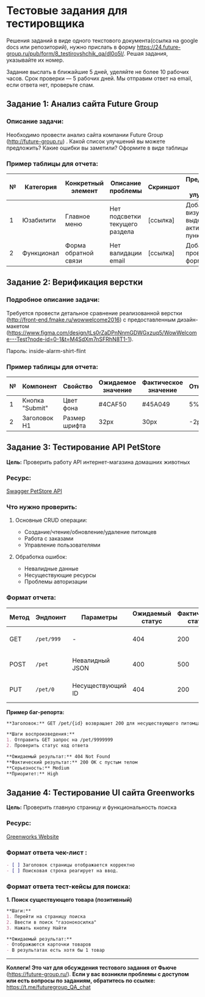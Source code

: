 # Тестовые задания для тестировщика

Решения заданий в виде одного текстового документа(ссылка на google docs или репозиторий), нужно прислать в форму https://24.future-group.ru/pub/form/8_testirovshchik_qa/dl0o5l/. Решая задания, указывайте их номер.

Задание выслать в ближайшие 5 дней, уделяйте не более 10 рабочих часов. Срок проверки — 5 рабочих дней. Мы отправим ответ на email, если ответа нет, проверьте спам.



## Задание 1: Анализ сайта Future Group

### Описание задачи:
Необходимо провести анализ сайта компании Future Group (http://future-group.ru) . Какой список улучшений вы можете предложить? Какие ошибки вы заметили? Оформите в виде таблицы
### Пример таблицы для отчета:

| № | Категория | Конкретный элемент | Описание проблемы | Скриншот | Предложение по улучшению | Приоритет (1-5) |
|---|-----------|--------------------|-------------------|----------|--------------------------|-----------------|
| 1 | Юзабилити | Главное меню | Нет подсветки текущего раздела | [ссылка] | Добавить визуальное выделение активного пункта | 3 |
| 2 | Функционал | Форма обратной связи | Нет валидации email | [ссылка] | Добавить проверку формата email | 5 |


## Задание 2: Верификация верстки

### Подробное описание задачи:
Требуется провести детальное сравнение реализованной верстки (http://front-end.fmake.ru/wowwelcome2016) с предоставленным дизайн-макетом (https://www.figma.com/design/tLs0rZaDPnNnmGDWGxzuq5/WowWelcome---Test?node-id=0-1&t=M4SdXm7nSFRhN8T1-1).

Пароль: inside-alarm-shirt-flint

### Пример таблицы для отчета:

| № | Компонент | Свойство | Ожидаемое значение | Фактическое значение | Отклонение | Скриншот | Критичность |
|---|-----------|----------|---------------------|-----------------------|------------|----------|-------------|
| 1 | Кнопка "Submit" | Цвет фона | #4CAF50 | #45A049 | 5% | [ссылка] | Medium |
| 2 | Заголовок H1 | Размер шрифта | 32px | 30px | -2px | [ссылка] | Low |


## Задание 3: Тестирование API PetStore

**Цель:** Проверить работу API интернет-магазина домашних животных

### Ресурс:
[Swagger PetStore API](https://petstore.swagger.io/)

### Что нужно проверить:
1. Основные CRUD операции:
   - Создание/чтение/обновление/удаление питомцев
   - Работа с заказами
   - Управление пользователями

2. Обработка ошибок:
   - Невалидные данные
   - Несуществующие ресурсы
   - Проблемы авторизации

### Формат отчета:

| Метод | Эндпоинт | Параметры | Ожидаемый статус | Фактический статус | Ошибка |
|-------|----------|-----------|------------------|--------------------|--------|
| GET | `/pet/999` | - | 404 | 200 | Возвращает пустой объект вместо ошибки |
| POST | `/pet` | Невалидный JSON | 400 | 500 | Internal Server Error вместо Bad Request |
| PUT | `/pet/0` | Несуществующий ID | 404 | 200 | Принимает несуществующий ID |

**Пример баг-репорта:**
```markdown
**Заголовок:** GET /pet/{id} возвращает 200 для несуществующего питомца

**Шаги воспроизведения:**
1. Отправить GET запрос на /pet/9999999
2. Проверить статус код ответа

**Ожидаемый результат:** 404 Not Found
**Фактический результат:** 200 OK с пустым телом
**Серьезность:** Medium
**Приоритет:** High
```
## Задание 4: Тестирование UI сайта Greenworks

**Цель:** Проверить главную страницу и функциональность поиска

### Ресурс:
[Greenworks Website](https://greenworks.fmake.ru/)

### Формат ответа чек-лист :

```markdown
- [ ] Заголовок страницы отображается корректно
- [ ] Поисковая строка реагирует на ввод.
```

### Формат ответа тест-кейсы для поиска:

**1. Поиск существующего товара (позитивный)**
```markdown
**Шаги:**
1. Перейти на страницу поиска
2. Ввести в поиск "газонокосилка"
3. Нажать кнопку Найти

**Ожидаемый результат:**
- Отображаются карточки товаров
- В результатах есть хотя бы 1 товар
```

---

**Коллеги! Это чат для обсуждения тестового задания от Фьюче** (https://future-group.ru/). 
**Если у вас возникли проблемы с доступом или есть вопросы по заданиям, обратитесь по ссылке:** https://t.me/futuregroup_QA_chat